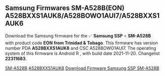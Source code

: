 <h2>Samsung Firmwares SM-A528B(EON) A528BXXS1AUK8/A528BOWO1AUI7/A528BXXS1AUK6</h2>
Download the Samsung firmware for the ✅ <strong>Samsung SSP </strong> ⭐ <strong>SM-A528B</strong> with product code <strong>EON</strong> <strong> from Trinidad & Tobago</strong>. This firmware has version number PDA <strong>A528BXXS1AUK8</strong> and CSC A528BOWO1AUI7. The operating system of this firmware is Android R , with build date 2021-11-20. Changelist <strong>22311683</strong>.


[SM-A528B](https://samfirm.shop/samsung/model/SM-A528B)
[A528BXXS1AUK8](https://samfirm.shop/samsung/pda/A528BXXS1AUK8)
[Download Firmware Samsung SSP SM-A528B](https://samfirm.shop/samsung/firmware/476746)
